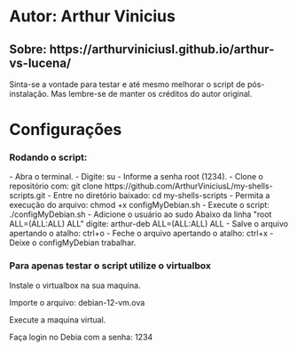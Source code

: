 <h1>Autor: Arthur Vinicius</h1>
<h2>Sobre: https://arthurviniciusl.github.io/arthur-vs-lucena/</h2>

<p>Sinta-se a vontade para testar e até mesmo melhorar o script de pós-instalação. Mas lembre-se de manter os créditos do autor original.</p>

<h1>Configurações</h1>

<h3>Rodando o script:</h3>
    - Abra o terminal.
    - Digite:
        su
    - Informe a senha root (1234).
    - Clone o repositório com:
        git clone https://github.com/ArthurViniciusL/my-shells-scripts.git
    - Entre no diretório baixado:
        cd my-shells-scripts
    - Permita a execução do arquivo:
        chmod +x configMyDebian.sh
    - Execute o script:
        ./configMyDebian.sh
    - Adicione o usuário ao sudo Abaixo da linha "root ALL=(ALL:ALL) ALL" 
        digite: arthur-deb ALL=(ALL:ALL) ALL
    - Salve o arquivo apertando o atalho: ctrl+o
    - Feche o arquivo apertando o atalho: ctrl+x
    - Deixe o configMyDebian trabalhar.
    
<h3>Para apenas testar o script utilize o virtualbox</h3>
<p>Instale o virtualbox na sua maquina.</p>
<p>Importe o arquivo: debian-12-vm.ova</p>
<p>Execute a maquina virtual.</p>
<p>Faça login no Debia com a senha: 1234</p>
